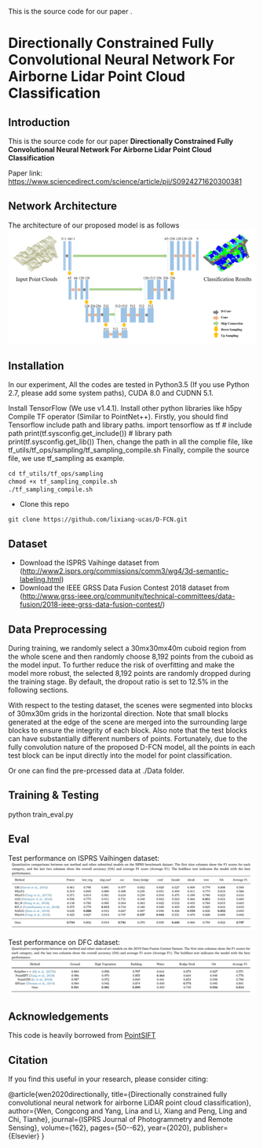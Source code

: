 This is the source code for our paper <b></b>.


# Directionally Constrained Fully Convolutional Neural Network For Airborne Lidar Point Cloud Classification


Introduction
------------
This is the source code for our paper **Directionally Constrained Fully Convolutional Neural Network For Airborne Lidar Point Cloud Classification**

Paper link: https://www.sciencedirect.com/science/article/pii/S0924271620300381

Network Architecture
--------------------
The architecture of our proposed model is as follows
![network](framework.png)



## Installation
In our experiment, All the codes are tested in Python3.5 (If you use Python 2.7, please add some system paths), CUDA 8.0 and CUDNN 5.1.

Install TensorFlow (We use v1.4.1).
Install other python libraries like h5py
Compile TF operator (Similar to PointNet++). Firstly, you should find Tensorflow include path and library paths.
    import tensorflow as tf
    # include path
    print(tf.sysconfig.get_include())
    # library path 
    print(tf.sysconfig.get_lib())
Then, change the path in all the complie file, like tf_utils/tf_ops/sampling/tf_sampling_compile.sh Finally, compile the source file, we use tf_sampling as example.

    cd tf_utils/tf_ops/sampling
    chmod +x tf_sampling_compile.sh
    ./tf_sampling_compile.sh

* Clone this repo
```
git clone https://github.com/lixiang-ucas/D-FCN.git

```
## Dataset
* Download the ISPRS Vaihinge dataset from (http://www2.isprs.org/commissions/comm3/wg4/3d-semantic-labeling.html)
* Download the IEEE GRSS Data Fusion Contest 2018 dataset from (http://www.grss-ieee.org/community/technical-committees/data-fusion/2018-ieee-grss-data-fusion-contest/)

## Data Preprocessing
During training, we randomly select a 30mx30mx40m cuboid region from the whole scene and then randomly choose 8,192 points from the cuboid as the model input. To further reduce the risk of overfitting and make the model more robust, the selected 8,192 points are randomly dropped during the training stage. By default, the dropout ratio is set to 12.5% in the following sections. 

With respect to the testing dataset, the scenes were segmented into blocks of 30mx30m grids in the horizontal direction. Note that small blocks generated at the edge of the scene are merged into the surrounding large blocks to ensure the integrity of each block. Also note that the test blocks can have substantially different numbers of points. Fortunately, due to the fully convolution nature of the proposed D-FCN model, all the points in each test block can be input directly into the model for point classification.

Or one can find the pre-prcessed data at ./Data folder.

## Training & Testing

python train_eval.py

## Eval
Test performance on ISPRS Vaihingen dataset:
![rst1](rst_vai.png)

Test performance on DFC dataset:
![rst2](rst_dfc.png)


## Acknowledgements
This code is heavily borrowed from [PointSIFT](https://github.com/MVIG-SJTU/pointSIFT)


## Citation

If you find this useful in your research, please consider citing:

  @article{wen2020directionally,
  title={Directionally constrained fully convolutional neural network for airborne LiDAR point cloud classification},
  author={Wen, Congcong and Yang, Lina and Li, Xiang and Peng, Ling and Chi, Tianhe},
  journal={ISPRS Journal of Photogrammetry and Remote Sensing},
  volume={162},
  pages={50--62},
  year={2020},
  publisher={Elsevier}
}

